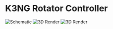 # K3NG Rotator Controller
![Schematic](https://raw.githubusercontent.com/k3ng/k3ng-rotator-controller/main/schematic.png)
![3D Render](https://raw.githubusercontent.com/k3ng/k3ng-rotator-controller/main/k3ng-Rotator-v2.png)
![3D Render](https://github.com/e02533ab-cb62-4621-868c-02c460ef804b)
